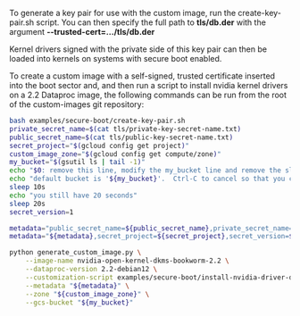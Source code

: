 To generate a key pair for use with the custom image, run the
create-key-pair.sh script.  You can then specify the full path to
**tls/db.der** with the argument **--trusted-cert=.../tls/db.der**

Kernel drivers signed with the private side of this key pair can then
be loaded into kernels on systems with secure boot enabled.

To create a custom image with a self-signed, trusted certificate
inserted into the boot sector and, and then run a script to install
nvidia kernel drivers on a 2.2 Dataproc image, the following commands
can be run from the root of the custom-images git repository:

```bash
bash examples/secure-boot/create-key-pair.sh
private_secret_name=$(cat tls/private-key-secret-name.txt)
public_secret_name=$(cat tls/public-key-secret-name.txt)
secret_project="$(gcloud config get project)"
custom_image_zone="$(gcloud config get compute/zone)"
my_bucket="$(gsutil ls | tail -1)"
echo "$0: remove this line, modify the my_bucket line and remove the sleep."
echo "default bucket is '${my_bucket}'.  Ctrl-C to cancel so that you can select a better default"
sleep 10s
echo "you still have 20 seconds"
sleep 20s
secret_version=1

metadata="public_secret_name=${public_secret_name},private_secret_name=${private_secret_name}"
metadata="${metadata},secret_project=${secret_project},secret_version=${secret_version}"

python generate_custom_image.py \
    --image-name nvidia-open-kernel-dkms-bookworm-2.2 \
    --dataproc-version 2.2-debian12 \
    --customization-script examples/secure-boot/install-nvidia-driver-debian12.sh \
    --metadata "${metadata}" \
    --zone "${custom_image_zone}" \
    --gcs-bucket "${my_bucket}"
```




